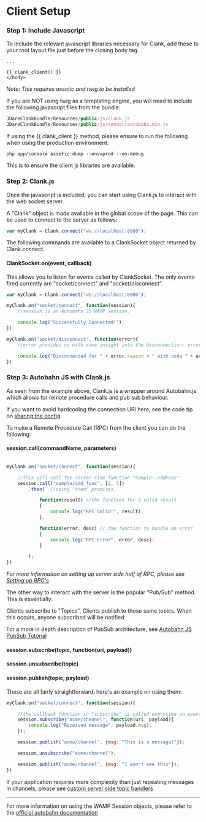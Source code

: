 # Client Setup
### Step 1: Include Javascript
To include the relevant javascript libraries necessary for Clank, add these to your root layout file just before the closing body tag.

```twig
...

{{ clank_client() }}
</body>
```
_Note: This requires assetic and twig to be installed_

If you are NOT using twig as a templating engine, you will need to include the following javascript files from the bundle:

```javascript
JDareClankBundle/Resources/public/js/clank.js
JDareClankBundle/Resources/public/js/vendor/autobahn.min.js
```

If using the {{ clank_client }} method, please ensure to run the following when using the production environment:

```command
php app/console assetic:dump --env=prod --no-debug
```

This is to ensure the client js libraries are available.


### Step 2: Clank.js

Once the javascript is included, you can start using Clank.js to interact with the web socket server.

A "Clank" object is made available in the global scope of the page. This can be used to connect to the server as follows:

```javascript
var myClank = Clank.connect("ws://localhost:8080");
```

The following commands are available to a ClankSocket object returned by Clank.connect.

#### ClankSocket.on(event, callback)

This allows you to listen for events called by ClankSocket. The only events fired currently are "socket/connect" and "socket/disconnect".

```javascript
var myClank = Clank.connect("ws://localhost:8080");

myClank.on("socket/connect", function(session){
    //session is an Autobahn JS WAMP session.

    console.log("Successfully Connected!");
})

myClank.on("socket/disconnect", function(error){
    //error provides us with some insight into the disconnection: error.reason and error.code

    console.log("Disconnected for " + error.reason + " with code " + error.code);
})
```

### Step 3: Autobahn JS with Clank.js

As seen from the example above, Clank.js is a wrapper around Autobahn.js which allows for remote procedure calls and pub sub behaviour.

If you want to avoid hardcoding the connection URI here, see the code tip on [sharing the config](code/SharingConfig.md)

To make a Remote Procedure Call (RPC) from the client you can do the following:

#### session.call(commandName, parameters)

```javascript

myClank.on("socket/connect", function(session){

    //this will call the server side function "Sample::addFunc"
    session.call("sample/add_func", [2, 5])
        .then(  //using "then" promises.

            function(result) //the function for a valid result
            {
                console.log("RPC Valid!", result);
            },

            function(error, desc) // the function to handle an error
            {
                console.log("RPC Error", error, desc);
            }

        );
})

```

_For more information on setting up server side half of RPC, please see [Setting up RPC's](RPCSetup.md)_


The other way to interact with the server is the popular "Pub/Sub" method. This is essentially:

Clients subscribe to "Topics", Clients publish to those same topics. When this occurs, anyone subscribed will be notified.

For a more in depth description of PubSub architecture, see [Autobahn JS PubSub Tutorial](http://autobahn.ws/js/tutorials/pubsub)

#### session.subscribe(topic, function(uri, payload))
#### session.unsubscribe(topic)
#### session.publish(topic, payload)

These are all fairly straightforward, here's an example on using them:

```javascript
myClank.on("socket/connect", function(session){

    //the callback function in "subscribe" is called everytime an event is published in that channel.
    session.subscribe("acme/channel", function(uri, payload){
        console.log("Received message", payload.msg);
    });

    session.publish("acme/channel", {msg: "This is a message!"});

    session.unsubscribe("acme/channel");

    session.publish("acme/channel", {msg: "I won't see this"});
})
```

If your application requires more complexity than just repeating messages in channels, please see [custom server side topic handlers](TopicSetup.md)

___
For more information on using the WAMP Session objects, please refer to the [official autobahn documentation](http://autobahn.ws/js)

